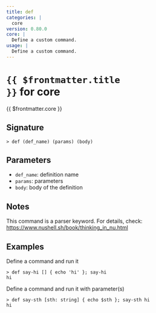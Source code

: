```yaml
---
title: def
categories: |
  core
version: 0.80.0
core: |
  Define a custom command.
usage: |
  Define a custom command.
---
```


# <code>{{ $frontmatter.title }}</code> for core

<div class='command-title'>{{ $frontmatter.core }}</div>

## Signature

```> def (def_name) (params) (body)```

## Parameters

 -  `def_name`: definition name
 -  `params`: parameters
 -  `body`: body of the definition

## Notes
This command is a parser keyword. For details, check:
  https://www.nushell.sh/book/thinking_in_nu.html
## Examples

Define a command and run it
```shell
> def say-hi [] { echo 'hi' }; say-hi
hi
```

Define a command and run it with parameter(s)
```shell
> def say-sth [sth: string] { echo $sth }; say-sth hi
hi
```
